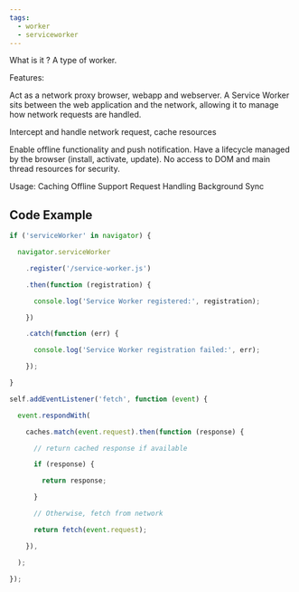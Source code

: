 ```yaml
---
tags:
  - worker
  - serviceworker
---
```


What is it ?
A type of worker.


Features:

Act as a network proxy browser, webapp and webserver.
A Service Worker sits between the web application and the network, allowing it to manage how network requests are handled.

Intercept and handle network request, cache resources

Enable offline functionality and push notification.
Have a lifecycle managed by the browser (install, activate, update).
No access to DOM and main thread resources for security.



Usage:
Caching
Offline Support
Request Handling
Background Sync


## Code Example
```js
if ('serviceWorker' in navigator) {

  navigator.serviceWorker

    .register('/service-worker.js')

    .then(function (registration) {

      console.log('Service Worker registered:', registration);

    })

    .catch(function (err) {

      console.log('Service Worker registration failed:', err);

    });

}
```

```js
self.addEventListener('fetch', function (event) {

  event.respondWith(

    caches.match(event.request).then(function (response) {

      // return cached response if available

      if (response) {

        return response;

      }

      // Otherwise, fetch from network

      return fetch(event.request);

    }),

  );

});
```